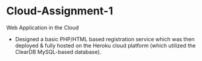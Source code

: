 # Cloud-Assignment-1

Web Application in the Cloud

- Designed a basic PHP/HTML based registration service which was then deployed & fully hosted on the Heroku cloud platform (which utilized the ClearDB MySQL-based database).
